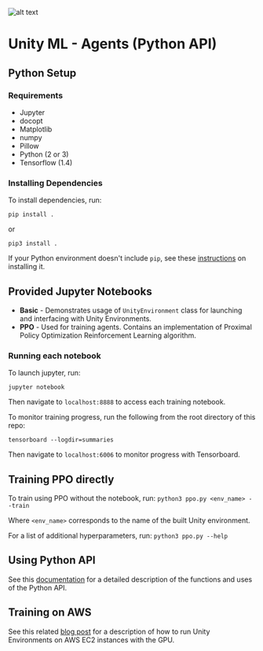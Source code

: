 ![alt text](../images/banner.png "Unity ML - Agents")

# Unity ML - Agents (Python API)

## Python Setup

### Requirements
* Jupyter
* docopt
* Matplotlib
* numpy
* Pillow
* Python (2 or 3)
* Tensorflow (1.4)

### Installing Dependencies
To install dependencies, run:

`pip install .`

or 

`pip3 install .`

If your Python environment doesn't include `pip`, see these [instructions](https://packaging.python.org/guides/installing-using-linux-tools/#installing-pip-setuptools-wheel-with-linux-package-managers) on installing it.

## Provided Jupyter Notebooks

* **Basic** - Demonstrates usage of `UnityEnvironment` class for launching and interfacing with Unity Environments.
* **PPO** - Used for training agents. Contains an implementation of Proximal Policy Optimization Reinforcement Learning algorithm. 

### Running each notebook

To launch jupyter, run:

`jupyter notebook` 

Then navigate to `localhost:8888` to access each training notebook.

To monitor training progress, run the following from the root directory of this repo:

`tensorboard --logdir=summaries`

Then navigate to `localhost:6006` to monitor progress with Tensorboard.

## Training PPO directly

To train using PPO without the notebook, run: `python3 ppo.py <env_name> --train`

Where `<env_name>` corresponds to the name of the built Unity environment.

For a list of additional hyperparameters, run: `python3 ppo.py --help`

## Using Python API
See this [documentation](../docs/Unity-Agents---Python-API.md) for a detailed description of the functions and uses of the Python API.

## Training on AWS
See this related [blog post](https://medium.com/towards-data-science/how-to-run-unity-on-amazon-cloud-or-without-monitor-3c10ce022639) for a description of how to run Unity Environments on AWS EC2 instances with the GPU.
